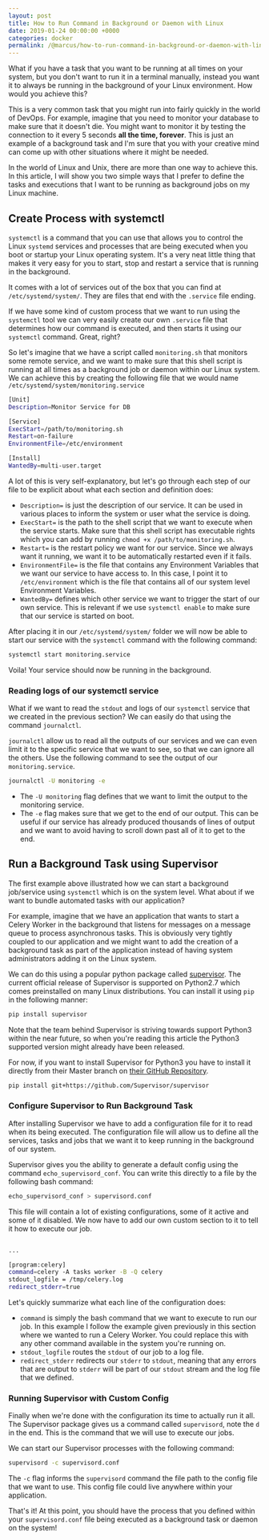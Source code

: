 ```yaml
---
layout: post
title: How to Run Command in Background or Daemon with Linux
date: 2019-01-24 00:00:00 +0000
categories: docker
permalink: /@marcus/how-to-run-command-in-background-or-daemon-with-linux/
---
```


What if you have a task that you want to be running at all times on your system, but you don't want to run it in a terminal manually, instead you want it to always be running in the background of your Linux environment. How would you achieve this?

This is a very common task that you might run into fairly quickly in the world of DevOps. For example, imagine that you need to monitor your database to make sure that it doesn't die. You might want to monitor it by testing the connection to it every 5 seconds **all the time, forever**. This is just an example of a background task and I'm sure that you with your creative mind can come up with other situations where it might be needed.

In the world of Linux and Unix, there are more than one way to achieve this. In this article, I will show you two simple ways that I prefer to define the tasks and executions that I want to be running as background jobs on my Linux machine. 

## Create Process with systemctl
`systemctl` is a command that you can use that allows you to control the Linux `systemd` services and processes that are being executed when you boot or startup your Linux operating system. It's a very neat little thing that makes it very easy for you to start, stop and restart a service that is running in the background.

It comes with a lot of services out of the box that you can find at `/etc/systemd/system/`. They are files that end with the `.service` file ending.

If we have some kind of custom process that we want to run using the `systemctl` tool we can very easily create our own `.service` file that determines how our command is executed, and then starts it using our `systemctl` command. Great, right?

So let's imagine that we have a script called `monitoring.sh` that monitors some remote service, and we want to make sure that this shell script is running at all times as a background job or daemon within our Linux system. We can achieve this by creating the following file that we would name `/etc/systemd/system/monitoring.service`

```bash
[Unit]
Description=Monitor Service for DB

[Service]
ExecStart=/path/to/monitoring.sh
Restart=on-failure
EnvironmentFile=/etc/environment

[Install]
WantedBy=multi-user.target
```

A lot of this is very self-explanatory, but let's go through each step of our file to be explicit about what each section and definition does:

- `Description=` is just the description of our service. It can be used in various places to inform the system or user what the service is doing.
- `ExecStart=` is the path to the shell script that we want to execute when the service starts. Make sure that this shell script has executable rights which you can add by running `chmod +x /path/to/monitoring.sh`.
- `Restart=` is the restart policy we want for our service. Since we always want it running, we want it to be automatically restarted even if it fails.
- `EnvironmentFile=` is the file that contains any Environment Variables that we want our service to have access to. In this case, I point it to `/etc/environment` which is the file that contains all of our system level Environment Variables.
- `WantedBy=` defines which other service we want to trigger the start of our own service. This is relevant if we use `systemctl enable` to make sure that our service is started on boot. 

After placing it in our `/etc/systemd/system/` folder we will now be able to start our service with the `systemctl` command with the following command:

```bash
systemctl start monitoring.service
```

Voila! Your service should now be running in the background. 

### Reading logs of our systemctl service
What if we want to read the `stdout` and logs of our `systemctl` service that we created in the previous section? We can easily do that using the command `journalctl`. 

`journalctl` allow us to read all the outputs of our services and we can even limit it to the specific service that we want to see, so that we can ignore all the others. Use the following command to see the output of our `monitoring.service`.

```bash
journalctl -U monitoring -e
```

- The `-U monitoring` flag defines that we want to limit the output to the monitoring service.
- The `-e` flag makes sure that we get to the end of our output. This can be useful if our service has already produced thousands of lines of output and we want to avoid having to scroll down past all of it to get to the end.

## Run a Background Task using Supervisor
The first example above illustrated how we can start a background job/service using `systemctl` which is on the system level. What about if we want to bundle automated tasks with our application?

For example, imagine that we have an application that wants to start a Celery Worker in the background that listens for messages on a message queue to process asynchronous tasks. This is obviously very tightly coupled to our application and we might want to add the creation of a background task as part of the application instead of having system administrators adding it on the Linux system.

We can do this using a popular python package called [supervisor](https://github.com/Supervisor/supervisor). The current official release of Supervisor is supported on Python2.7 which comes preinstalled on many Linux distributions. You can install it using `pip` in the following manner:

```bash
pip install supervisor
```

Note that the team behind Supervisor is striving towards support Python3 within the near future, so when you're reading this article the Python3 supported version might already have been released.

For now, if you want to install Supervisor for Python3 you have to install it directly from their Master branch on [their GitHub Repository](https://github.com/Supervisor/supervisor).

```bash
pip install git+https://github.com/Supervisor/supervisor
```

### Configure Supervisor to Run Background Task
After installing Supervisor we have to add a configuration file for it to read when its being executed. The configuration file will allow us to define all the services, tasks and jobs that we want it to keep running in the background of our system.

Supervisor gives you the ability to generate a default config using the command `echo_supervisord_conf`. You can write this directly to a file by the following bash command:

```bash
echo_supervisord_conf > supervisord.conf
```

This file will contain a lot of existing configurations, some of it active and some of it disabled. We now have to add our own custom section to it to tell it how to execute our job.

```bash

...

[program:celery]
command=celery -A tasks worker -B -Q celery
stdout_logfile = /tmp/celery.log
redirect_stderr=true
```

Let's quickly summarize what each line of the configuration does:

- `command` is simply the bash command that we want to execute to run our job. In this example I follow the example given previously in this section where we wanted to run a Celery Worker. You could replace this with any other command available in the system you're running on.
- `stdout_logfile` routes the `stdout` of our job to a log file.
- `redirect_stderr` redirects our `stderr` to `stdout`, meaning that any errors that are output to `stderr` will be part of our `stdout` stream and the log file that we defined.

### Running Supervisor with Custom Config
Finally when we're done with the configuration its time to actually run it all. The Supervisor package gives us a command called `supervisord`, note the `d` in the end. This is the command that we will use to execute our jobs.

We can start our Supervisor processes with the following command:

```bash
supervisord -c supervisord.conf
```

The `-c` flag informs the `supervisord` command the file path to the config file that we want to use. This config file could live anywhere within your application.

That's it! At this point, you should have the process that you defined within your `supervisord.conf` file being executed as a background task or daemon on the system!
